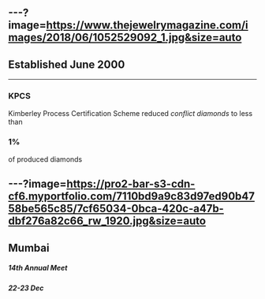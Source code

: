 ---?image=https://www.thejewelrymagazine.com/images/2018/06/1052529092_1.jpg&size=auto
---
## Established June 2000
---
### KPCS
Kimberley Process Certification Scheme reduced *conflict diamonds* to less than 
### 1%
of produced diamonds

---?image=https://pro2-bar-s3-cdn-cf6.myportfolio.com/7110bd9a9c83d97ed90b4758be565c85/7cf65034-0bca-420c-a47b-dbf276a82c66_rw_1920.jpg&size=auto
---
## Mumbai
##### 14th Annual Meet
##### 22-23 Dec
